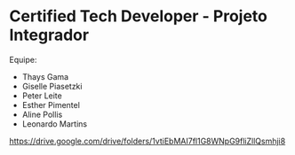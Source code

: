 # Certified Tech Developer - Projeto Integrador



Equipe:

- Thays Gama
- Giselle Piasetzki
- Peter Leite
- Esther Pimentel
- Aline Pollis
- Leonardo Martins





https://drive.google.com/drive/folders/1vtiEbMAI7fl1G8WNpG9fliZllQsmhji8
